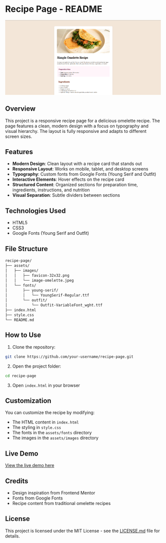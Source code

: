 # Recipe Page - README

![Recipe Page Screenshot](assets/images/screenshot.png)

## Overview
This project is a responsive recipe page for a delicious omelette recipe. The page features a clean, modern design with a focus on typography and visual hierarchy. The layout is fully responsive and adapts to different screen sizes.

## Features
- **Modern Design**: Clean layout with a recipe card that stands out
- **Responsive Layout**: Works on mobile, tablet, and desktop screens
- **Typography**: Custom fonts from Google Fonts (Young Serif and Outfit)
- **Interactive Elements**: Hover effects on the recipe card
- **Structured Content**: Organized sections for preparation time, ingredients, instructions, and nutrition
- **Visual Separation**: Subtle dividers between sections

## Technologies Used
- HTML5
- CSS3
- Google Fonts (Young Serif and Outfit)

## File Structure
```
recipe-page/
├── assets/
│   ├── images/
│   │   ├── favicon-32x32.png
│   │   └── image-omelette.jpeg
│   └── fonts/
│       ├── young-serif/
│       │   └── YoungSerif-Regular.ttf
│       └── outfit/
│           └── Outfit-VariableFont_wght.ttf
├── index.html
├── style.css
└── README.md
```

## How to Use
1. Clone the repository:
```bash
git clone https://github.com/your-username/recipe-page.git
```

2. Open the project folder:
```bash
cd recipe-page
```

3. Open `index.html` in your browser

## Customization
You can customize the recipe by modifying:
- The HTML content in `index.html`
- The styling in `style.css`
- The fonts in the `assets/fonts` directory
- The images in the `assets/images` directory

## Live Demo
[View the live demo here](https://your-username.github.io/recipe-page/)

## Credits
- Design inspiration from Frontend Mentor
- Fonts from Google Fonts
- Recipe content from traditional omelette recipes

## License
This project is licensed under the MIT License - see the [LICENSE.md](LICENSE.md) file for details.
